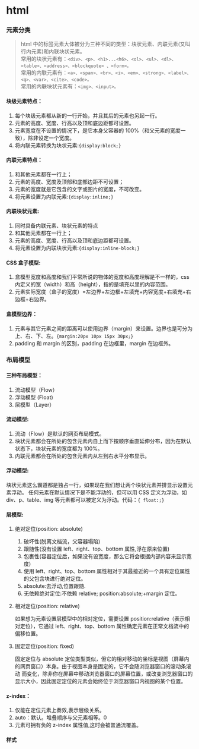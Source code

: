 # html

### 元素分类

> html 中的标签元素大体被分为三种不同的类型：块状元素、内联元素(又叫行内元素)和内联块状元素。  
> 常用的块状元素有：`<div>、<p>、<h1>...<h6>、<ol>、<ul>、<dl>、<table>、<address>、<blockquote> 、<form>。`  
> 常用的内联元素有：`<a>、<span>、<br>、<i>、<em>、<strong>、<label>、<q>、<var>、<cite>、<code>。`  
> 常用的内联块状元素有：`<img>、<input>。`

#### 块级元素特点：

1. 每个块级元素都从新的一行开始，并且其后的元素也另起一行。
2. 元素的高度、宽度、行高以及顶和底边距都可设置。
3. 元素宽度在不设置的情况下，是它本身父容器的 100%（和父元素的宽度一致），除非设定一个宽度。
4. 将内联元素转换为块状元素:`{display:block;}`

#### 内联元素特点：

1. 和其他元素都在一行上；
2. 元素的高度、宽度及顶部和底部边距不可设置；
3. 元素的宽度就是它包含的文字或图片的宽度，不可改变。
4. 将元素设置为内联元素:`{display:inline;}`

#### 内联块状元素:

1. 同时具备内联元素、块状元素的特点
2. 和其他元素都在一行上；
3. 元素的高度、宽度、行高以及顶和底边距都可设置。
4. 将元素设置为内联块状元素:`{display:inline-block;}`

#### CSS 盒子模型:

1. 盒模型宽度和高度和我们平常所说的物体的宽度和高度理解是不一样的，css 内定义的宽（width）和高（height），指的是填充以里的内容范围。
2. 元素实际宽度（盒子的宽度）=左边界+左边框+左填充+内容宽度+右填充+右边框+右边界。

#### 盒模型边界：

1. 元素与其它元素之间的距离可以使用边界（margin）来设置。边界也是可分为上、右、下、左。`{margin:20px 10px 15px 30px;}`
2. padding 和 margin 的区别，padding 在边框里，margin 在边框外。

### 布局模型

#### 三种布局模型：

1.  流动模型（Flow）
2.  浮动模型 (Float)
3.  层模型（Layer）

#### 流动模型:

1. 流动（Flow）是默认的网页布局模式。
2. 块状元素都会在所处的包含元素内自上而下按顺序垂直延伸分布，因为在默认状态下，块状元素的宽度都为 100%。
3. 内联元素都会在所处的包含元素内从左到右水平分布显示。

#### 浮动模型:

块状元素这么霸道都是独占一行，如果现在我们想让两个块状元素并排显示设置元素浮动。
任何元素在默认情况下是不能浮动的，但可以用 CSS 定义为浮动，如 div、p、table、img 等元素都可以被定义为浮动。代码：`{ float:;}`

#### 层模型:

1. 绝对定位(position: absolute)

   1. 破坏性(脱离文档流，父容器塌陷)
   2. 跟随性(没有设置 left、right、top、bottom 属性,浮在原来位置)
   3. 包裹性(容器定位后，如果没有设宽度，那么它将会根据内部内容来显示宽度)
   4. 使用 left、right、top、bottom 属性相对于其最接近的一个具有定位属性的父包含块进行绝对定位。
   5. absolute:去浮动,位置跟随.
   6. 无依赖绝对定位:不依赖 relative; position:absolute;+margin 定位。

2. 相对定位(position: relative)

   如果想为元素设置层模型中的相对定位，需要设置 position:relative（表示相对定位），它通过 left、right、top、bottom 属性确定元素在正常文档流中的偏移位置。

3. 固定定位(position: fixed)

   固定定位与 absolute 定位类型类似，但它的相对移动的坐标是视图（屏幕内的网页窗口）本身。由于视图本身是固定的，它不会随浏览器窗口的滚动条滚动
   而变化，除非你在屏幕中移动浏览器窗口的屏幕位置，或改变浏览器窗口的显示大小，因此固定定位的元素会始终位于浏览器窗口内视图的某个位置。

#### z-index：

1. 仅能在定位元素上奏效,表示层级关系。
2. auto：默认。堆叠顺序与父元素相等。0
3. 元素可拥有负的 z-index 属性值,这时会被普通流覆盖。

#### 样式
